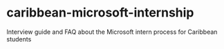 # caribbean-microsoft-internship
Interview guide and FAQ about the Microsoft intern process for Caribbean students
